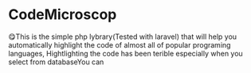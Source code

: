 # CodeMicroscop
😋This is the simple php lybrary(Tested with laravel) that will help you automatically highlight the code of almost all of popular programing languages, Hightlighting the code has been terible especially when you select from databaseYou can 
